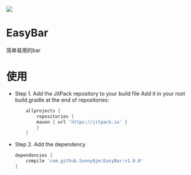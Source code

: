 [![](https://jitpack.io/v/SunnyQjm/EasyBar.svg)](https://jitpack.io/#SunnyQjm/EasyBar)
# EasyBar
简单易用的bar

# 使用
* Step 1. Add the JitPack repository to your build file
Add it in your root build.gradle at the end of repositories:
    ```groovy
        allprojects {
            repositories {
            maven { url 'https://jitpack.io' }
            }
        }
    ```
    
* Step 2. Add the dependency
    ```groovy
    dependencies {
        compile 'com.github.SunnyQjm:EasyBar:v1.0.0'
    }
    ```
